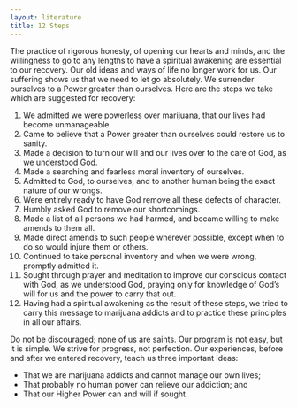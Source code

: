 ```yaml
---
layout: literature
title: 12 Steps
---
```


The practice of rigorous honesty, of opening our hearts and minds, and the willingness to go to any lengths to have a spiritual awakening are essential to our recovery. Our old ideas and ways of life no longer work for us. Our suffering shows us that we need to let go absolutely. We surrender ourselves to a Power greater than ourselves. Here are the steps we take which are suggested for recovery:

1. We admitted we were powerless over marijuana, that our lives had become unmanageable.
2. Came to believe that a Power greater than ourselves could restore us to sanity.
3. Made a decision to turn our will and our lives over to the care of God, as we understood God.
4. Made a searching and fearless moral inventory of ourselves.
5. Admitted to God, to ourselves, and to another human being the exact nature of our wrongs.
6. Were entirely ready to have God remove all these defects of character.
7. Humbly asked God to remove our shortcomings.
8. Made a list of all persons we had harmed, and became willing to make amends to them all.
9. Made direct amends to such people wherever possible, except when to do so would injure them or others.
10. Continued to take personal inventory and when we were wrong, promptly admitted it.
11. Sought through prayer and meditation to improve our conscious contact with God, as we understood God, praying only for knowledge of God’s will for us and the power to carry that out.
12. Having had a spiritual awakening as the result of these steps, we tried to carry this message to marijuana addicts and to practice these principles in all our affairs.

Do not be discouraged; none of us are saints. Our program is not easy, but it is simple. We strive for progress, not perfection. Our experiences, before and after we entered recovery, teach us three important ideas:

* That we are marijuana addicts and cannot manage our own lives;
* That probably no human power can relieve our addiction; and
* That our Higher Power can and will if sought.
